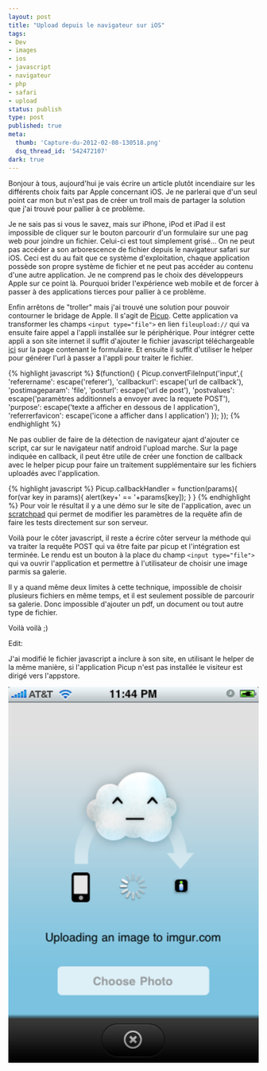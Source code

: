 ```yaml
---
layout: post
title: "Upload depuis le navigateur sur iOS"
tags:
- Dev
- images
- ios
- javascript
- navigateur
- php
- safari
- upload
status: publish
type: post
published: true
meta:
  thumb: 'Capture-du-2012-02-08-130518.png'
  dsq_thread_id: '542472107'
dark: true
---
```

Bonjour à tous, aujourd'hui je vais écrire un article plutôt incendiaire sur les différents choix faits par Apple concernant iOS. Je ne parlerai que d'un seul point car mon but n'est pas de créer un troll mais de partager la solution que j'ai trouvé pour pallier à ce problème.

Je ne sais pas si vous le savez, mais sur iPhone, iPod et iPad il est impossible de cliquer sur le bouton parcourir d'un formulaire sur une pag web pour joindre un fichier. Celui-ci est tout simplement grisé... On ne peut pas accéder a son arborescence de fichier depuis le navigateur safari sur iOS. Ceci est du au fait que ce système d'exploitation, chaque application possède son propre système de fichier et ne peut pas accéder au contenu d'une autre application. Je ne comprend pas le choix des développeurs Apple sur ce point là. Pourquoi brider l'expérience web mobile et de forcer à passer à des applications tierces pour pallier à ce problème.
<!--break-->
Enfin arrêtons de "troller" mais j'ai trouvé une solution pour pouvoir contourner le bridage de Apple. Il s'agit de [Picup](http://picupapp.com/index.html). Cette application va transformer les champs `<input type="file">` en lien `fileupload://` qui va ensuite faire appel a l'appli installée sur le périphérique. Pour intégrer cette appli a son site internet il suffit d'ajouter le fichier javascript téléchargeable [ici](https://castle.so/dl/5tt6l+s) sur la page contenant le formulaire. Et ensuite il suffit d'utiliser le helper pour générer l'url à passer a l'appli pour traiter le fichier.

{% highlight javascript %}
$(function() {
  Picup.convertFileInput('input',{
    'referername': escape('referer'),
    'callbackurl': escape('url de callback'),
    'postimageparam': 'file',
    'posturl': escape('url de post'),
    'postvalues': escape('paramètres additionnels a envoyer avec la requete POST'),
    'purpose': escape('texte a afficher en dessous de l application'),
    'referrerfavicon': escape('icone a afficher dans l application')
  });
});
{% endhighlight %}

Ne pas oublier de faire de la détection de navigateur ajant d'ajouter ce script, car sur le navigateur natif android l'upload marche. Sur la page indiquée en callback, il peut être utile de créer une fonction de callback avec le helper picup pour faire un traitement supplémentaire sur les fichiers uploadés avec l'application.

{% highlight javascript %}
Picup.callbackHandler = function(params){
  for(var key in params){
    alert(key+' == '+params[key]);
  }
}
{% endhighlight %}
Pour voir le résultat il y a une démo sur le site de l'application, avec un [scratchpad](http://picupapp.com/scratchpad.html) qui permet de modifier les paramètres de la requête afin de faire les tests directement sur son serveur.

Voilà pour le côter javascript, il reste a écrire côter serveur la méthode qui va traiter la requête POST qui va être faite par picup et l'intégration est terminée. Le rendu est un bouton à la place du champ `<input type="file">` qui va ouvrir l'application et permettre à l'utilisateur de choisir une image parmis sa galerie.

Il y a quand même deux limites à cette technique, impossible de choisir plusieurs fichiers en même temps, et il est seulement possible de parcourir sa galerie. Donc impossible d'ajouter un pdf, un document ou tout autre type de fichier.

Voilà voilà ;)

Edit:

J'ai modifié le fichier javascript a inclure à son site, en utilisant le helper de la même manière, si l'application Picup n'est pas installée le visiteur est dirigé vers l'appstore.

![](/images/650x/picup-app.png)
